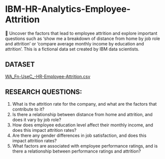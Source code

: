 # IBM-HR-Analytics-Employee-Attrition




📌 Uncover the factors that lead to employee attrition and explore important questions such as ‘show me a breakdown of distance from home by job role and attrition’ or ‘compare average monthly income by education and attrition’. This is a fictional data set created by IBM data scientists.

</aside>

## DATASET

[WA_Fn-UseC_-HR-Employee-Attrition.csv](https://s3-us-west-2.amazonaws.com/secure.notion-static.com/bc6f32a9-0024-4a3e-9e44-6690df275bf3/WA_Fn-UseC_-HR-Employee-Attrition.csv)

## RESEARCH QUESTIONS:

1. What is the attrition rate for the company, and what are the factors that contribute to it?
2. Is there a relationship between distance from home and attrition, and does it vary by job role?
3. How does employee education level affect their monthly income, and does this impact attrition rates?
4. Are there any gender differences in job satisfaction, and does this impact attrition rates?
5. What factors are associated with employee performance ratings, and is there a relationship between performance ratings and attrition?

